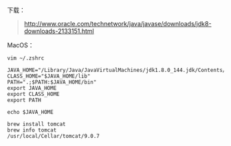 下载：
> http://www.oracle.com/technetwork/java/javase/downloads/jdk8-downloads-2133151.html

MacOS：

```
vim ~/.zshrc
```
```
JAVA_HOME="/Library/Java/JavaVirtualMachines/jdk1.8.0_144.jdk/Contents/Home"
CLASS_HOME="$JAVA_HOME/lib"
PATH=".;$PATH:$JAVA_HOME/bin"
export JAVA_HOME
export CLASS_HOME
export PATH
```

```
echo $JAVA_HOME
```

```
brew install tomcat
brew info tomcat
/usr/local/Cellar/tomcat/9.0.7
```